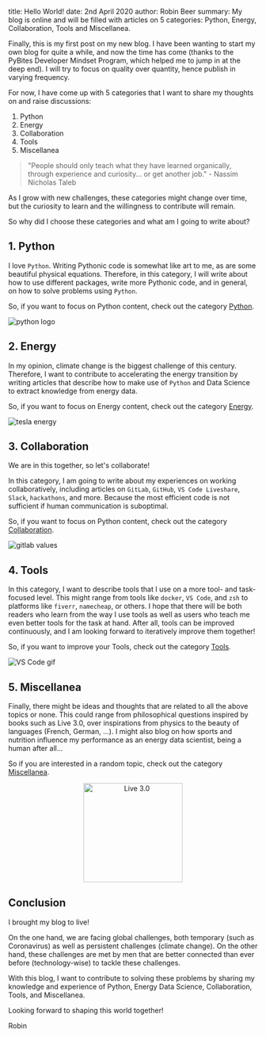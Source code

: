 title: Hello World!
date: 2nd April 2020
author: Robin Beer
summary: My blog is online and will be filled with articles on 5 categories: Python, Energy, Collaboration, Tools and Miscellanea.

Finally, this is my first post on my new blog. I have been wanting to start my own blog for quite a while, and now the time has come (thanks to the PyBites Developer Mindset Program, which helped me to jump in at the deep end). I will try to focus on quality over quantity, hence publish in varying frequency.

For now, I have come up with 5 categories that I want to share my thoughts on and raise discussions:

1. Python
2. Energy
3. Collaboration
4. Tools
5. Miscellanea

> "People should only teach what they have learned organically, through experience and curiosity... or get another job." - Nassim Nicholas Taleb

As I grow with new challenges, these categories might change over time, but the curiosity to learn and the willingness to contribute will remain.

So why did I choose these categories and what am I going to write about?

## 1. Python 

I love `Python`. Writing Pythonic code is somewhat like art to me, as are some beautiful physical equations.
Therefore, in this category, I will write about how to use different packages, write more Pythonic code, and in general, on how to solve problems using `Python`.

So, if you want to focus on Python content, check out the category <a href="/category/python.html" target="_blank">Python</a>.

![python logo](https://upload.wikimedia.org/wikipedia/commons/f/f8/Python_logo_and_wordmark.svg)

## 2. Energy

In my opinion, climate change is the biggest challenge of this century. Therefore, I want to contribute to accelerating the energy transition by writing articles that describe how to make use of `Python` and Data Science to extract knowledge from energy data.

So, if you want to focus on Energy content, check out the category <a href="/category/energy.html" target="_blank">Energy</a>.

![tesla energy](https://i1.wp.com/electrek.co/wp-content/uploads/sites/3/2018/11/Tesla-house-model-s-powerwall-solar-roof-e1541152190196.jpg?w=2500&quality=82&strip=all&ssl=1)

## 3. Collaboration

We are in this together, so let's collaborate!

In this category, I am going to write about my experiences on working collaboratively, including articles on `GitLab`, `GitHub`, `VS Code Liveshare`, `Slack`, `hackathons`, and more. Because the most efficient code is not sufficient if human communication is suboptimal.

So, if you want to focus on Python content, check out the category <a href="/category/collaboration.html" target="_blank">Collaboration</a>.

![gitlab values](https://about.gitlab.com/handbook/values/images/values.png)

## 4. Tools

In this category, I want to describe tools that I use on a more tool- and task-focused level. This might range from tools like `docker`, `VS Code`, and `zsh` to platforms like `fiverr`, `namecheap`, or others. I hope that there will be both readers who learn from the way I use tools as well as users who teach me even better tools for the task at hand. After all, tools can be improved continuously, and I am looking forward to iteratively improve them together!

So, if you want to improve your Tools, check out the category <a href="/category/tools.html" target="_blank">Tools</a>.

![VS Code gif](https://entwickler.de/wp-content/uploads/2019/06/Python-VS-Code-Plot-Viewer.gif)

## 5. Miscellanea

Finally, there might be ideas and thoughts that are related to all the above topics or none. This could range from philosophical questions inspired by books such as Live 3.0, over inspirations from physics to the beauty of languages (French, German, ...). I might also blog on how sports and nutrition influence my performance as an energy data scientist, being a human after all...

So if you are interested in a random topic, check out the category <a href="/category/miscellanea.html" target="_blank">Miscellanea</a>.

<div style="text-align:center"><img src="https://upload.wikimedia.org/wikipedia/en/4/4e/Cover_of_the_book_Life_3.0.png" alt="Live 3.0" width="200"/></div>


## Conclusion

I brought my blog to live!

On the one hand, we are facing global challenges, both temporary (such as Coronavirus) as well as persistent challenges (climate change). On the other hand, these challenges are met by men that are better connected than ever before (technology-wise) to tackle these challenges.

With this blog, I want to contribute to solving these problems by sharing my knowledge and experience of Python, Energy Data Science, Collaboration, Tools, and Miscellanea.

Looking forward to shaping this world together!

Robin